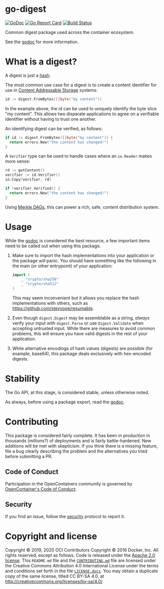 # go-digest

[![GoDoc](https://godoc.org/github.com/opencontainers/go-digest?status.svg)](https://godoc.org/github.com/opencontainers/go-digest) [![Go Report Card](https://goreportcard.com/badge/github.com/opencontainers/go-digest)](https://goreportcard.com/report/github.com/opencontainers/go-digest) [![Build Status](https://travis-ci.org/opencontainers/go-digest.svg?branch=master)](https://travis-ci.org/opencontainers/go-digest)

Common digest package used across the container ecosystem.

See the [godoc](https://godoc.org/github.com/opencontainers/go-digest) for more information.

# What is a digest?

A digest is just a [hash](https://en.wikipedia.org/wiki/Hash_function).

The most common use case for a digest is to create a content identifier for use in [Content Addressable Storage](https://en.wikipedia.org/wiki/Content-addressable_storage) systems:

```go
id := digest.FromBytes([]byte("my content"))
```

In the example above, the id can be used to uniquely identify the byte slice "my content".
This allows two disparate applications to agree on a verifiable identifier without having to trust one another.

An identifying digest can be verified, as follows:

```go
if id != digest.FromBytes([]byte("my content")) {
  return errors.New("the content has changed!")
}
```

A `Verifier` type can be used to handle cases where an `io.Reader` makes more sense:

```go
rd := getContent()
verifier := id.Verifier()
io.Copy(verifier, rd)

if !verifier.Verified() {
  return errors.New("the content has changed!")
}
```

Using [Merkle DAGs](https://en.wikipedia.org/wiki/Merkle_tree), this can power a rich, safe, content distribution system.

# Usage

While the [godoc](https://godoc.org/github.com/opencontainers/go-digest) is considered the best resource, a few important items need to be called out when using this package.

1. Make sure to import the hash implementations into your application or the package will panic.
    You should have something like the following in the main (or other entrypoint) of your application:
   
    ```go
    import (
        _ "crypto/sha256"
        _ "crypto/sha512"
    )
    ```
    This may seem inconvenient but it allows you replace the hash 
    implementations with others, such as https://github.com/stevvooe/resumable.
 
2. Even though `digest.Digest` may be assemblable as a string, _always_ verify your input with `digest.Parse` or use `Digest.Validate` when accepting untrusted input.
    While there are measures to avoid common problems, this will ensure you have valid digests in the rest of your application.

3. While alternative encodings of hash values (digests) are possible (for example, base64), this package deals exclusively with hex-encoded digests.

# Stability

The Go API, at this stage, is considered stable, unless otherwise noted.

As always, before using a package export, read the [godoc](https://godoc.org/github.com/opencontainers/go-digest).

# Contributing

This package is considered fairly complete.
It has been in production in thousands (millions?) of deployments and is fairly battle-hardened.
New additions will be met with skepticism.
If you think there is a missing feature, file a bug clearly describing the problem and the alternatives you tried before submitting a PR.

## Code of Conduct

Participation in the OpenContainers community is governed by [OpenContainer's Code of Conduct][code-of-conduct].

## Security

If you find an issue, follow the [security][security] protocol to report it.

# Copyright and license

Copyright © 2019, 2020 OCI Contributors
Copyright © 2016 Docker, Inc.
All rights reserved, except as follows.
Code is released under the [Apache 2.0 license](LICENSE).
This `README.md` file and the [`CONTRIBUTING.md`](CONTRIBUTING.md) file are licensed under the Creative Commons Attribution 4.0 International License under the terms and conditions set forth in the file [`LICENSE.docs`](LICENSE.docs).
You may obtain a duplicate copy of the same license, titled CC BY-SA 4.0, at http://creativecommons.org/licenses/by-sa/4.0/.

[security]: https://github.com/opencontainers/org/blob/master/security
[code-of-conduct]: https://github.com/opencontainers/org/blob/master/CODE_OF_CONDUCT.md
